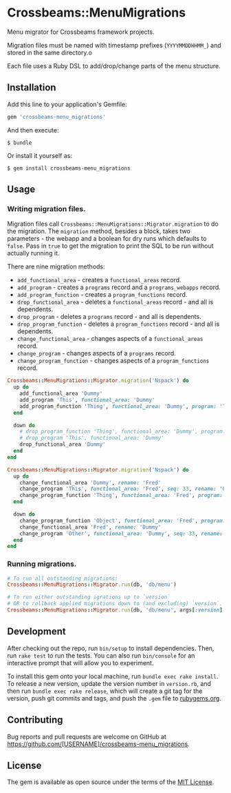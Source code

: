 # Crossbeams::MenuMigrations

Menu migrator for Crossbeams framework projects.

Migration files must be named with timestamp prefixes (`YYYYMMDDHHMM_`) and stored in the same directory.o

Each file uses a Ruby DSL to add/drop/change parts of the menu structure.

## Installation

Add this line to your application's Gemfile:

```ruby
gem 'crossbeams-menu_migrations'
```

And then execute:

    $ bundle

Or install it yourself as:

    $ gem install crossbeams-menu_migrations

## Usage

### Writing migration files.

Migration files call `Crossbeams::MenuMigrations::Migrator.migration` to do the migration.
The `migration` method, besides a block, takes two parameters - the webapp and a boolean for dry runs which defaults to `false`.
Pass in `true` to get the migration to print the SQL to be run without actually running it.

There are nine migration methods:

* `add_functional_area` - creates a `functional_areas` record.
* `add_program` - creates a `programs` record and a `programs_webapps` record.
* `add_program_function` - creates a `program_functions` record.
* `drop_functional_area` - deletes a `functional_areas` record - and all is dependents.
* `drop_program` - deletes a `programs` record - and all is dependents.
* `drop_program_function` - deletes a `program_functions` record - and all is dependents.
* `change_functional_area` - changes aspects of a `functional_areas` record.
* `change_program` - changes aspects of a `programs` record.
* `change_program_function` - changes aspects of a `program_functions` record.

```ruby
Crossbeams::MenuMigrations::Migrator.migration('Nspack') do
  up do
    add_functional_area 'Dummy'
    add_program 'This', functional_area: 'Dummy'
    add_program_function 'Thing', functional_area: 'Dummy', program: 'This', url: '/a/path'
  end

  down do
    # drop_program_function 'Thing', functional_area: 'Dummy', program: 'This'
    # drop_program 'This', functional_area: 'Dummy'
    drop_functional_area 'Dummy'
  end
end

Crossbeams::MenuMigrations::Migrator.migration('Nspack') do
  up do
    change_functional_area 'Dummy', rename: 'Fred'
    change_program 'This', functional_area: 'Fred', seq: 33, rename: 'Other'
    change_program_function 'Thing', functional_area: 'Fred', program: 'Other', seq: 22, url: '/another/path/here', group: 'Together',  rename: 'Object'
  end

  down do
    change_program_function 'Object', functional_area: 'Fred', program: 'Other', seq: 1, url: '/a/path', group: nil,  rename: 'Thing'
    change_functional_area 'Fred', rename: 'Dummy'
    change_program 'Other', functional_area: 'Dummy', seq: 33, rename: 'This'
  end
end
```

### Running migrations.

```ruby
# To run all outstanding migrations:
Crossbeams::MenuMigrations::Migrator.run(db, 'db/menu')

# To run either outstanding igrations up to `version`
# OR to rollback applied migrations down to (and excluding) `version`.
Crossbeams::MenuMigrations::Migrator.run(db, 'db/menu', args[:version].to_i)
```

## Development

After checking out the repo, run `bin/setup` to install dependencies. Then, run `rake test` to run the tests. You can also run `bin/console` for an interactive prompt that will allow you to experiment.

To install this gem onto your local machine, run `bundle exec rake install`. To release a new version, update the version number in `version.rb`, and then run `bundle exec rake release`, which will create a git tag for the version, push git commits and tags, and push the `.gem` file to [rubygems.org](https://rubygems.org).

## Contributing

Bug reports and pull requests are welcome on GitHub at https://github.com/[USERNAME]/crossbeams-menu_migrations.

## License

The gem is available as open source under the terms of the [MIT License](https://opensource.org/licenses/MIT).
